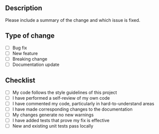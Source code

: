 ## Description

Please include a summary of the change and which issue is fixed.

## Type of change

- [ ] Bug fix
- [ ] New feature
- [ ] Breaking change
- [ ] Documentation update

## Checklist

- [ ] My code follows the style guidelines of this project
- [ ] I have performed a self-review of my own code
- [ ] I have commented my code, particularly in hard-to-understand areas
- [ ] I have made corresponding changes to the documentation
- [ ] My changes generate no new warnings
- [ ] I have added tests that prove my fix is effective
- [ ] New and existing unit tests pass locally
